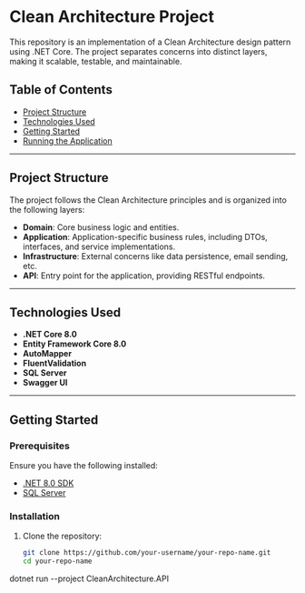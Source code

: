 # Clean Architecture Project

This repository is an implementation of a Clean Architecture design pattern using .NET Core. The project separates concerns into distinct layers, making it scalable, testable, and maintainable.

## Table of Contents

- [Project Structure](#project-structure)
- [Technologies Used](#technologies-used)
- [Getting Started](#getting-started)
- [Running the Application](#running-the-application)


---

## Project Structure

The project follows the Clean Architecture principles and is organized into the following layers:

- **Domain**: Core business logic and entities.
- **Application**: Application-specific business rules, including DTOs, interfaces, and service implementations.
- **Infrastructure**: External concerns like data persistence, email sending, etc.
- **API**: Entry point for the application, providing RESTful endpoints.

---

## Technologies Used

- **.NET Core 8.0**
- **Entity Framework Core 8.0**
- **AutoMapper**
- **FluentValidation**
- **SQL Server**
- **Swagger UI**

---

## Getting Started

### Prerequisites

Ensure you have the following installed:

- [.NET 8.0 SDK](https://dotnet.microsoft.com/)
- [SQL Server](https://www.microsoft.com/en-us/sql-server)


### Installation

1. Clone the repository:
   ```bash
   git clone https://github.com/your-username/your-repo-name.git
   cd your-repo-name

dotnet run --project CleanArchitecture.API
